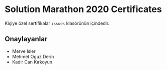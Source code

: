 # Solution Marathon 2020 Certificates

Kişiye özel sertifikalar `issues` klasörünün içindedir.


## Onaylayanlar
- Merve Isler
- Mehmet Oguz Derin
- Kadir Can Kırkoyun
